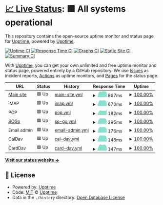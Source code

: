 # [📈 Live Status](https://status.ymoz.com): <!--live status--> **🟩 All systems operational**

This repository contains the open-source uptime monitor and status page for [Upptime](https://upptime.js.org), powered by [Upptime](https://github.com/upptime/upptime).

[![Uptime CI](https://github.com/Downly-Net/YMOZ/workflows/Uptime%20CI/badge.svg)](https://github.com/Downly-Net/YMOZ/actions?query=workflow%3A%22Uptime+CI%22)
[![Response Time CI](https://github.com/Downly-Net/YMOZ/workflows/Response%20Time%20CI/badge.svg)](https://github.com/Downly-Net/YMOZ/actions?query=workflow%3A%22Response+Time+CI%22)
[![Graphs CI](https://github.com/Downly-Net/YMOZ/workflows/Graphs%20CI/badge.svg)](https://github.com/Downly-Net/YMOZ/actions?query=workflow%3A%22Graphs+CI%22)
[![Static Site CI](https://github.com/Downly-Net/YMOZ/workflows/Static%20Site%20CI/badge.svg)](https://github.com/Downly-Net/YMOZ/actions?query=workflow%3A%22Static+Site+CI%22)
[![Summary CI](https://github.com/Downly-Net/YMOZ/workflows/Summary%20CI/badge.svg)](https://github.com/Downly-Net/YMOZ/actions?query=workflow%3A%22Summary+CI%22)

With [Upptime](https://upptime.js.org), you can get your own unlimited and free uptime monitor and status page, powered entirely by a GitHub repository. We use [Issues](https://github.com/upptime/upptime/issues) as incident reports, [Actions](https://github.com/Downly-Net/YMOZ/actions) as uptime monitors, and [Pages](https://status.ymoz.com) for the status page.

<!--start: status pages-->
<!-- This summary is generated by Upptime (https://github.com/upptime/upptime) -->
<!-- Do not edit this manually, your changes will be overwritten -->
<!-- prettier-ignore -->
| URL | Status | History | Response Time | Uptime |
| --- | ------ | ------- | ------------- | ------ |
| <img alt="" src="https://icons.duckduckgo.com/ip3/ymoz.com.ico" height="13"> [Main site](https://ymoz.com) | 🟩 Up | [main-site.yml](https://github.com/Downly-Net/YMOZ/commits/HEAD/history/main-site.yml) | <details><summary><img alt="Response time graph" src="./graphs/main-site/response-time-week.png" height="20"> 867ms</summary><br><a href="https://status.ymoz.com/history/main-site"><img alt="Response time 732" src="https://img.shields.io/endpoint?url=https%3A%2F%2Fraw.githubusercontent.com%2FDownly-Net%2FYMOZ%2FHEAD%2Fapi%2Fmain-site%2Fresponse-time.json"></a><br><a href="https://status.ymoz.com/history/main-site"><img alt="24-hour response time 914" src="https://img.shields.io/endpoint?url=https%3A%2F%2Fraw.githubusercontent.com%2FDownly-Net%2FYMOZ%2FHEAD%2Fapi%2Fmain-site%2Fresponse-time-day.json"></a><br><a href="https://status.ymoz.com/history/main-site"><img alt="7-day response time 867" src="https://img.shields.io/endpoint?url=https%3A%2F%2Fraw.githubusercontent.com%2FDownly-Net%2FYMOZ%2FHEAD%2Fapi%2Fmain-site%2Fresponse-time-week.json"></a><br><a href="https://status.ymoz.com/history/main-site"><img alt="30-day response time 775" src="https://img.shields.io/endpoint?url=https%3A%2F%2Fraw.githubusercontent.com%2FDownly-Net%2FYMOZ%2FHEAD%2Fapi%2Fmain-site%2Fresponse-time-month.json"></a><br><a href="https://status.ymoz.com/history/main-site"><img alt="1-year response time 733" src="https://img.shields.io/endpoint?url=https%3A%2F%2Fraw.githubusercontent.com%2FDownly-Net%2FYMOZ%2FHEAD%2Fapi%2Fmain-site%2Fresponse-time-year.json"></a></details> | <details><summary><a href="https://status.ymoz.com/history/main-site">100.00%</a></summary><a href="https://status.ymoz.com/history/main-site"><img alt="All-time uptime 99.94%" src="https://img.shields.io/endpoint?url=https%3A%2F%2Fraw.githubusercontent.com%2FDownly-Net%2FYMOZ%2FHEAD%2Fapi%2Fmain-site%2Fuptime.json"></a><br><a href="https://status.ymoz.com/history/main-site"><img alt="24-hour uptime 100.00%" src="https://img.shields.io/endpoint?url=https%3A%2F%2Fraw.githubusercontent.com%2FDownly-Net%2FYMOZ%2FHEAD%2Fapi%2Fmain-site%2Fuptime-day.json"></a><br><a href="https://status.ymoz.com/history/main-site"><img alt="7-day uptime 100.00%" src="https://img.shields.io/endpoint?url=https%3A%2F%2Fraw.githubusercontent.com%2FDownly-Net%2FYMOZ%2FHEAD%2Fapi%2Fmain-site%2Fuptime-week.json"></a><br><a href="https://status.ymoz.com/history/main-site"><img alt="30-day uptime 100.00%" src="https://img.shields.io/endpoint?url=https%3A%2F%2Fraw.githubusercontent.com%2FDownly-Net%2FYMOZ%2FHEAD%2Fapi%2Fmain-site%2Fuptime-month.json"></a><br><a href="https://status.ymoz.com/history/main-site"><img alt="1-year uptime 99.89%" src="https://img.shields.io/endpoint?url=https%3A%2F%2Fraw.githubusercontent.com%2FDownly-Net%2FYMOZ%2FHEAD%2Fapi%2Fmain-site%2Fuptime-year.json"></a></details>
| <img alt="" src="https://icons.duckduckgo.com/ip3/$imapserver.ico" height="13"> IMAP | 🟩 Up | [imap.yml](https://github.com/Downly-Net/YMOZ/commits/HEAD/history/imap.yml) | <details><summary><img alt="Response time graph" src="./graphs/imap/response-time-week.png" height="20"> 670ms</summary><br><a href="https://status.ymoz.com/history/imap"><img alt="Response time 576" src="https://img.shields.io/endpoint?url=https%3A%2F%2Fraw.githubusercontent.com%2FDownly-Net%2FYMOZ%2FHEAD%2Fapi%2Fimap%2Fresponse-time.json"></a><br><a href="https://status.ymoz.com/history/imap"><img alt="24-hour response time 716" src="https://img.shields.io/endpoint?url=https%3A%2F%2Fraw.githubusercontent.com%2FDownly-Net%2FYMOZ%2FHEAD%2Fapi%2Fimap%2Fresponse-time-day.json"></a><br><a href="https://status.ymoz.com/history/imap"><img alt="7-day response time 670" src="https://img.shields.io/endpoint?url=https%3A%2F%2Fraw.githubusercontent.com%2FDownly-Net%2FYMOZ%2FHEAD%2Fapi%2Fimap%2Fresponse-time-week.json"></a><br><a href="https://status.ymoz.com/history/imap"><img alt="30-day response time 604" src="https://img.shields.io/endpoint?url=https%3A%2F%2Fraw.githubusercontent.com%2FDownly-Net%2FYMOZ%2FHEAD%2Fapi%2Fimap%2Fresponse-time-month.json"></a><br><a href="https://status.ymoz.com/history/imap"><img alt="1-year response time 580" src="https://img.shields.io/endpoint?url=https%3A%2F%2Fraw.githubusercontent.com%2FDownly-Net%2FYMOZ%2FHEAD%2Fapi%2Fimap%2Fresponse-time-year.json"></a></details> | <details><summary><a href="https://status.ymoz.com/history/imap">100.00%</a></summary><a href="https://status.ymoz.com/history/imap"><img alt="All-time uptime 99.97%" src="https://img.shields.io/endpoint?url=https%3A%2F%2Fraw.githubusercontent.com%2FDownly-Net%2FYMOZ%2FHEAD%2Fapi%2Fimap%2Fuptime.json"></a><br><a href="https://status.ymoz.com/history/imap"><img alt="24-hour uptime 100.00%" src="https://img.shields.io/endpoint?url=https%3A%2F%2Fraw.githubusercontent.com%2FDownly-Net%2FYMOZ%2FHEAD%2Fapi%2Fimap%2Fuptime-day.json"></a><br><a href="https://status.ymoz.com/history/imap"><img alt="7-day uptime 100.00%" src="https://img.shields.io/endpoint?url=https%3A%2F%2Fraw.githubusercontent.com%2FDownly-Net%2FYMOZ%2FHEAD%2Fapi%2Fimap%2Fuptime-week.json"></a><br><a href="https://status.ymoz.com/history/imap"><img alt="30-day uptime 100.00%" src="https://img.shields.io/endpoint?url=https%3A%2F%2Fraw.githubusercontent.com%2FDownly-Net%2FYMOZ%2FHEAD%2Fapi%2Fimap%2Fuptime-month.json"></a><br><a href="https://status.ymoz.com/history/imap"><img alt="1-year uptime 99.98%" src="https://img.shields.io/endpoint?url=https%3A%2F%2Fraw.githubusercontent.com%2FDownly-Net%2FYMOZ%2FHEAD%2Fapi%2Fimap%2Fuptime-year.json"></a></details>
| <img alt="" src="https://icons.duckduckgo.com/ip3/$imapserver.ico" height="13"> POP | 🟩 Up | [pop.yml](https://github.com/Downly-Net/YMOZ/commits/HEAD/history/pop.yml) | <details><summary><img alt="Response time graph" src="./graphs/pop/response-time-week.png" height="20"> 182ms</summary><br><a href="https://status.ymoz.com/history/pop"><img alt="Response time 250" src="https://img.shields.io/endpoint?url=https%3A%2F%2Fraw.githubusercontent.com%2FDownly-Net%2FYMOZ%2FHEAD%2Fapi%2Fpop%2Fresponse-time.json"></a><br><a href="https://status.ymoz.com/history/pop"><img alt="24-hour response time 186" src="https://img.shields.io/endpoint?url=https%3A%2F%2Fraw.githubusercontent.com%2FDownly-Net%2FYMOZ%2FHEAD%2Fapi%2Fpop%2Fresponse-time-day.json"></a><br><a href="https://status.ymoz.com/history/pop"><img alt="7-day response time 182" src="https://img.shields.io/endpoint?url=https%3A%2F%2Fraw.githubusercontent.com%2FDownly-Net%2FYMOZ%2FHEAD%2Fapi%2Fpop%2Fresponse-time-week.json"></a><br><a href="https://status.ymoz.com/history/pop"><img alt="30-day response time 178" src="https://img.shields.io/endpoint?url=https%3A%2F%2Fraw.githubusercontent.com%2FDownly-Net%2FYMOZ%2FHEAD%2Fapi%2Fpop%2Fresponse-time-month.json"></a><br><a href="https://status.ymoz.com/history/pop"><img alt="1-year response time 247" src="https://img.shields.io/endpoint?url=https%3A%2F%2Fraw.githubusercontent.com%2FDownly-Net%2FYMOZ%2FHEAD%2Fapi%2Fpop%2Fresponse-time-year.json"></a></details> | <details><summary><a href="https://status.ymoz.com/history/pop">100.00%</a></summary><a href="https://status.ymoz.com/history/pop"><img alt="All-time uptime 99.98%" src="https://img.shields.io/endpoint?url=https%3A%2F%2Fraw.githubusercontent.com%2FDownly-Net%2FYMOZ%2FHEAD%2Fapi%2Fpop%2Fuptime.json"></a><br><a href="https://status.ymoz.com/history/pop"><img alt="24-hour uptime 100.00%" src="https://img.shields.io/endpoint?url=https%3A%2F%2Fraw.githubusercontent.com%2FDownly-Net%2FYMOZ%2FHEAD%2Fapi%2Fpop%2Fuptime-day.json"></a><br><a href="https://status.ymoz.com/history/pop"><img alt="7-day uptime 100.00%" src="https://img.shields.io/endpoint?url=https%3A%2F%2Fraw.githubusercontent.com%2FDownly-Net%2FYMOZ%2FHEAD%2Fapi%2Fpop%2Fuptime-week.json"></a><br><a href="https://status.ymoz.com/history/pop"><img alt="30-day uptime 100.00%" src="https://img.shields.io/endpoint?url=https%3A%2F%2Fraw.githubusercontent.com%2FDownly-Net%2FYMOZ%2FHEAD%2Fapi%2Fpop%2Fuptime-month.json"></a><br><a href="https://status.ymoz.com/history/pop"><img alt="1-year uptime 99.98%" src="https://img.shields.io/endpoint?url=https%3A%2F%2Fraw.githubusercontent.com%2FDownly-Net%2FYMOZ%2FHEAD%2Fapi%2Fpop%2Fuptime-year.json"></a></details>
| <img alt="" src="https://icons.duckduckgo.com/ip3/mail.ymoz.com.ico" height="13"> [SOGo](https://mail.ymoz.com/SOGo) | 🟩 Up | [so-go.yml](https://github.com/Downly-Net/YMOZ/commits/HEAD/history/so-go.yml) | <details><summary><img alt="Response time graph" src="./graphs/so-go/response-time-week.png" height="20"> 295ms</summary><br><a href="https://status.ymoz.com/history/so-go"><img alt="Response time 244" src="https://img.shields.io/endpoint?url=https%3A%2F%2Fraw.githubusercontent.com%2FDownly-Net%2FYMOZ%2FHEAD%2Fapi%2Fso-go%2Fresponse-time.json"></a><br><a href="https://status.ymoz.com/history/so-go"><img alt="24-hour response time 327" src="https://img.shields.io/endpoint?url=https%3A%2F%2Fraw.githubusercontent.com%2FDownly-Net%2FYMOZ%2FHEAD%2Fapi%2Fso-go%2Fresponse-time-day.json"></a><br><a href="https://status.ymoz.com/history/so-go"><img alt="7-day response time 295" src="https://img.shields.io/endpoint?url=https%3A%2F%2Fraw.githubusercontent.com%2FDownly-Net%2FYMOZ%2FHEAD%2Fapi%2Fso-go%2Fresponse-time-week.json"></a><br><a href="https://status.ymoz.com/history/so-go"><img alt="30-day response time 256" src="https://img.shields.io/endpoint?url=https%3A%2F%2Fraw.githubusercontent.com%2FDownly-Net%2FYMOZ%2FHEAD%2Fapi%2Fso-go%2Fresponse-time-month.json"></a><br><a href="https://status.ymoz.com/history/so-go"><img alt="1-year response time 244" src="https://img.shields.io/endpoint?url=https%3A%2F%2Fraw.githubusercontent.com%2FDownly-Net%2FYMOZ%2FHEAD%2Fapi%2Fso-go%2Fresponse-time-year.json"></a></details> | <details><summary><a href="https://status.ymoz.com/history/so-go">100.00%</a></summary><a href="https://status.ymoz.com/history/so-go"><img alt="All-time uptime 99.98%" src="https://img.shields.io/endpoint?url=https%3A%2F%2Fraw.githubusercontent.com%2FDownly-Net%2FYMOZ%2FHEAD%2Fapi%2Fso-go%2Fuptime.json"></a><br><a href="https://status.ymoz.com/history/so-go"><img alt="24-hour uptime 100.00%" src="https://img.shields.io/endpoint?url=https%3A%2F%2Fraw.githubusercontent.com%2FDownly-Net%2FYMOZ%2FHEAD%2Fapi%2Fso-go%2Fuptime-day.json"></a><br><a href="https://status.ymoz.com/history/so-go"><img alt="7-day uptime 100.00%" src="https://img.shields.io/endpoint?url=https%3A%2F%2Fraw.githubusercontent.com%2FDownly-Net%2FYMOZ%2FHEAD%2Fapi%2Fso-go%2Fuptime-week.json"></a><br><a href="https://status.ymoz.com/history/so-go"><img alt="30-day uptime 100.00%" src="https://img.shields.io/endpoint?url=https%3A%2F%2Fraw.githubusercontent.com%2FDownly-Net%2FYMOZ%2FHEAD%2Fapi%2Fso-go%2Fuptime-month.json"></a><br><a href="https://status.ymoz.com/history/so-go"><img alt="1-year uptime 99.99%" src="https://img.shields.io/endpoint?url=https%3A%2F%2Fraw.githubusercontent.com%2FDownly-Net%2FYMOZ%2FHEAD%2Fapi%2Fso-go%2Fuptime-year.json"></a></details>
| <img alt="" src="https://icons.duckduckgo.com/ip3/$imapserver.ico" height="13"> Email admin | 🟩 Up | [email-admin.yml](https://github.com/Downly-Net/YMOZ/commits/HEAD/history/email-admin.yml) | <details><summary><img alt="Response time graph" src="./graphs/email-admin/response-time-week.png" height="20"> 176ms</summary><br><a href="https://status.ymoz.com/history/email-admin"><img alt="Response time 248" src="https://img.shields.io/endpoint?url=https%3A%2F%2Fraw.githubusercontent.com%2FDownly-Net%2FYMOZ%2FHEAD%2Fapi%2Femail-admin%2Fresponse-time.json"></a><br><a href="https://status.ymoz.com/history/email-admin"><img alt="24-hour response time 217" src="https://img.shields.io/endpoint?url=https%3A%2F%2Fraw.githubusercontent.com%2FDownly-Net%2FYMOZ%2FHEAD%2Fapi%2Femail-admin%2Fresponse-time-day.json"></a><br><a href="https://status.ymoz.com/history/email-admin"><img alt="7-day response time 176" src="https://img.shields.io/endpoint?url=https%3A%2F%2Fraw.githubusercontent.com%2FDownly-Net%2FYMOZ%2FHEAD%2Fapi%2Femail-admin%2Fresponse-time-week.json"></a><br><a href="https://status.ymoz.com/history/email-admin"><img alt="30-day response time 168" src="https://img.shields.io/endpoint?url=https%3A%2F%2Fraw.githubusercontent.com%2FDownly-Net%2FYMOZ%2FHEAD%2Fapi%2Femail-admin%2Fresponse-time-month.json"></a><br><a href="https://status.ymoz.com/history/email-admin"><img alt="1-year response time 243" src="https://img.shields.io/endpoint?url=https%3A%2F%2Fraw.githubusercontent.com%2FDownly-Net%2FYMOZ%2FHEAD%2Fapi%2Femail-admin%2Fresponse-time-year.json"></a></details> | <details><summary><a href="https://status.ymoz.com/history/email-admin">100.00%</a></summary><a href="https://status.ymoz.com/history/email-admin"><img alt="All-time uptime 99.99%" src="https://img.shields.io/endpoint?url=https%3A%2F%2Fraw.githubusercontent.com%2FDownly-Net%2FYMOZ%2FHEAD%2Fapi%2Femail-admin%2Fuptime.json"></a><br><a href="https://status.ymoz.com/history/email-admin"><img alt="24-hour uptime 100.00%" src="https://img.shields.io/endpoint?url=https%3A%2F%2Fraw.githubusercontent.com%2FDownly-Net%2FYMOZ%2FHEAD%2Fapi%2Femail-admin%2Fuptime-day.json"></a><br><a href="https://status.ymoz.com/history/email-admin"><img alt="7-day uptime 100.00%" src="https://img.shields.io/endpoint?url=https%3A%2F%2Fraw.githubusercontent.com%2FDownly-Net%2FYMOZ%2FHEAD%2Fapi%2Femail-admin%2Fuptime-week.json"></a><br><a href="https://status.ymoz.com/history/email-admin"><img alt="30-day uptime 100.00%" src="https://img.shields.io/endpoint?url=https%3A%2F%2Fraw.githubusercontent.com%2FDownly-Net%2FYMOZ%2FHEAD%2Fapi%2Femail-admin%2Fuptime-month.json"></a><br><a href="https://status.ymoz.com/history/email-admin"><img alt="1-year uptime 100.00%" src="https://img.shields.io/endpoint?url=https%3A%2F%2Fraw.githubusercontent.com%2FDownly-Net%2FYMOZ%2FHEAD%2Fapi%2Femail-admin%2Fuptime-year.json"></a></details>
| <img alt="" src="https://icons.duckduckgo.com/ip3/$imapserver.ico" height="13"> CalDav | 🟩 Up | [cal-dav.yml](https://github.com/Downly-Net/YMOZ/commits/HEAD/history/cal-dav.yml) | <details><summary><img alt="Response time graph" src="./graphs/cal-dav/response-time-week.png" height="20"> 148ms</summary><br><a href="https://status.ymoz.com/history/cal-dav"><img alt="Response time 121" src="https://img.shields.io/endpoint?url=https%3A%2F%2Fraw.githubusercontent.com%2FDownly-Net%2FYMOZ%2FHEAD%2Fapi%2Fcal-dav%2Fresponse-time.json"></a><br><a href="https://status.ymoz.com/history/cal-dav"><img alt="24-hour response time 164" src="https://img.shields.io/endpoint?url=https%3A%2F%2Fraw.githubusercontent.com%2FDownly-Net%2FYMOZ%2FHEAD%2Fapi%2Fcal-dav%2Fresponse-time-day.json"></a><br><a href="https://status.ymoz.com/history/cal-dav"><img alt="7-day response time 148" src="https://img.shields.io/endpoint?url=https%3A%2F%2Fraw.githubusercontent.com%2FDownly-Net%2FYMOZ%2FHEAD%2Fapi%2Fcal-dav%2Fresponse-time-week.json"></a><br><a href="https://status.ymoz.com/history/cal-dav"><img alt="30-day response time 127" src="https://img.shields.io/endpoint?url=https%3A%2F%2Fraw.githubusercontent.com%2FDownly-Net%2FYMOZ%2FHEAD%2Fapi%2Fcal-dav%2Fresponse-time-month.json"></a><br><a href="https://status.ymoz.com/history/cal-dav"><img alt="1-year response time 121" src="https://img.shields.io/endpoint?url=https%3A%2F%2Fraw.githubusercontent.com%2FDownly-Net%2FYMOZ%2FHEAD%2Fapi%2Fcal-dav%2Fresponse-time-year.json"></a></details> | <details><summary><a href="https://status.ymoz.com/history/cal-dav">100.00%</a></summary><a href="https://status.ymoz.com/history/cal-dav"><img alt="All-time uptime 99.99%" src="https://img.shields.io/endpoint?url=https%3A%2F%2Fraw.githubusercontent.com%2FDownly-Net%2FYMOZ%2FHEAD%2Fapi%2Fcal-dav%2Fuptime.json"></a><br><a href="https://status.ymoz.com/history/cal-dav"><img alt="24-hour uptime 100.00%" src="https://img.shields.io/endpoint?url=https%3A%2F%2Fraw.githubusercontent.com%2FDownly-Net%2FYMOZ%2FHEAD%2Fapi%2Fcal-dav%2Fuptime-day.json"></a><br><a href="https://status.ymoz.com/history/cal-dav"><img alt="7-day uptime 100.00%" src="https://img.shields.io/endpoint?url=https%3A%2F%2Fraw.githubusercontent.com%2FDownly-Net%2FYMOZ%2FHEAD%2Fapi%2Fcal-dav%2Fuptime-week.json"></a><br><a href="https://status.ymoz.com/history/cal-dav"><img alt="30-day uptime 100.00%" src="https://img.shields.io/endpoint?url=https%3A%2F%2Fraw.githubusercontent.com%2FDownly-Net%2FYMOZ%2FHEAD%2Fapi%2Fcal-dav%2Fuptime-month.json"></a><br><a href="https://status.ymoz.com/history/cal-dav"><img alt="1-year uptime 100.00%" src="https://img.shields.io/endpoint?url=https%3A%2F%2Fraw.githubusercontent.com%2FDownly-Net%2FYMOZ%2FHEAD%2Fapi%2Fcal-dav%2Fuptime-year.json"></a></details>
| <img alt="" src="https://icons.duckduckgo.com/ip3/$imapserver.ico" height="13"> CardDav | 🟩 Up | [card-dav.yml](https://github.com/Downly-Net/YMOZ/commits/HEAD/history/card-dav.yml) | <details><summary><img alt="Response time graph" src="./graphs/card-dav/response-time-week.png" height="20"> 147ms</summary><br><a href="https://status.ymoz.com/history/card-dav"><img alt="Response time 120" src="https://img.shields.io/endpoint?url=https%3A%2F%2Fraw.githubusercontent.com%2FDownly-Net%2FYMOZ%2FHEAD%2Fapi%2Fcard-dav%2Fresponse-time.json"></a><br><a href="https://status.ymoz.com/history/card-dav"><img alt="24-hour response time 164" src="https://img.shields.io/endpoint?url=https%3A%2F%2Fraw.githubusercontent.com%2FDownly-Net%2FYMOZ%2FHEAD%2Fapi%2Fcard-dav%2Fresponse-time-day.json"></a><br><a href="https://status.ymoz.com/history/card-dav"><img alt="7-day response time 147" src="https://img.shields.io/endpoint?url=https%3A%2F%2Fraw.githubusercontent.com%2FDownly-Net%2FYMOZ%2FHEAD%2Fapi%2Fcard-dav%2Fresponse-time-week.json"></a><br><a href="https://status.ymoz.com/history/card-dav"><img alt="30-day response time 127" src="https://img.shields.io/endpoint?url=https%3A%2F%2Fraw.githubusercontent.com%2FDownly-Net%2FYMOZ%2FHEAD%2Fapi%2Fcard-dav%2Fresponse-time-month.json"></a><br><a href="https://status.ymoz.com/history/card-dav"><img alt="1-year response time 120" src="https://img.shields.io/endpoint?url=https%3A%2F%2Fraw.githubusercontent.com%2FDownly-Net%2FYMOZ%2FHEAD%2Fapi%2Fcard-dav%2Fresponse-time-year.json"></a></details> | <details><summary><a href="https://status.ymoz.com/history/card-dav">100.00%</a></summary><a href="https://status.ymoz.com/history/card-dav"><img alt="All-time uptime 99.99%" src="https://img.shields.io/endpoint?url=https%3A%2F%2Fraw.githubusercontent.com%2FDownly-Net%2FYMOZ%2FHEAD%2Fapi%2Fcard-dav%2Fuptime.json"></a><br><a href="https://status.ymoz.com/history/card-dav"><img alt="24-hour uptime 100.00%" src="https://img.shields.io/endpoint?url=https%3A%2F%2Fraw.githubusercontent.com%2FDownly-Net%2FYMOZ%2FHEAD%2Fapi%2Fcard-dav%2Fuptime-day.json"></a><br><a href="https://status.ymoz.com/history/card-dav"><img alt="7-day uptime 100.00%" src="https://img.shields.io/endpoint?url=https%3A%2F%2Fraw.githubusercontent.com%2FDownly-Net%2FYMOZ%2FHEAD%2Fapi%2Fcard-dav%2Fuptime-week.json"></a><br><a href="https://status.ymoz.com/history/card-dav"><img alt="30-day uptime 100.00%" src="https://img.shields.io/endpoint?url=https%3A%2F%2Fraw.githubusercontent.com%2FDownly-Net%2FYMOZ%2FHEAD%2Fapi%2Fcard-dav%2Fuptime-month.json"></a><br><a href="https://status.ymoz.com/history/card-dav"><img alt="1-year uptime 100.00%" src="https://img.shields.io/endpoint?url=https%3A%2F%2Fraw.githubusercontent.com%2FDownly-Net%2FYMOZ%2FHEAD%2Fapi%2Fcard-dav%2Fuptime-year.json"></a></details>

<!--end: status pages-->

[**Visit our status website →**](https://status.ymoz.com)

## 📄 License

- Powered by: [Upptime](https://github.com/upptime/upptime)
- Code: [MIT](./LICENSE) © [Upptime](https://upptime.js.org)
- Data in the `./history` directory: [Open Database License](https://opendatacommons.org/licenses/odbl/1-0/)
